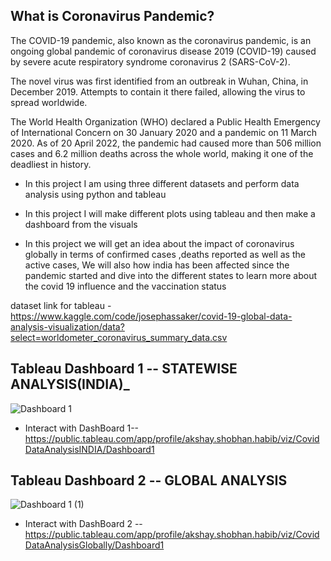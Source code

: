 ## What is Coronavirus Pandemic?

The COVID-19 pandemic, also known as the coronavirus pandemic, is an ongoing global pandemic of coronavirus disease 2019 (COVID-19) caused by severe acute respiratory syndrome coronavirus 2 (SARS-CoV-2).

The novel virus was first identified from an outbreak in Wuhan, China, in December 2019. Attempts to contain it there failed, allowing the virus to spread worldwide.

The World Health Organization (WHO) declared a Public Health Emergency of International Concern on 30 January 2020 and a pandemic on 11 March 2020. As of 20 April 2022, the pandemic had caused more than 506 million cases and 6.2 million deaths across the whole world, making it one of the deadliest in history.


- In this project I am using three different datasets  and perform data analysis using python and tableau

- In this project I will make different plots using tableau and then make a dashboard from the visuals

- In this project we will get an idea about the impact of coronavirus globally in terms of confirmed cases ,deaths reported as well as the active cases, We will also how india has been affected since the pandemic started and  dive into the different states to learn more about the covid 19 influence and the vaccination status



dataset link for tableau - https://www.kaggle.com/code/josephassaker/covid-19-global-data-analysis-visualization/data?select=worldometer_coronavirus_summary_data.csv



##  Tableau Dashboard 1 -- STATEWISE ANALYSIS(INDIA)_

![Dashboard 1](https://user-images.githubusercontent.com/91587120/191911366-67940b6e-eb3c-4c9a-9533-282085bdcabe.png)


 - Interact with DashBoard 1-- https://public.tableau.com/app/profile/akshay.shobhan.habib/viz/CovidDataAnalysisINDIA/Dashboard1
 
 
 ##  Tableau Dashboard 2 -- GLOBAL ANALYSIS
 
 ![Dashboard 1 (1)](https://user-images.githubusercontent.com/91587120/191911702-b9a505bf-3c10-48bc-aaf7-478794b7844a.png)
 
 
 - Interact with DashBoard 2 -- https://public.tableau.com/app/profile/akshay.shobhan.habib/viz/CovidDataAnalysisGlobally/Dashboard1

 





